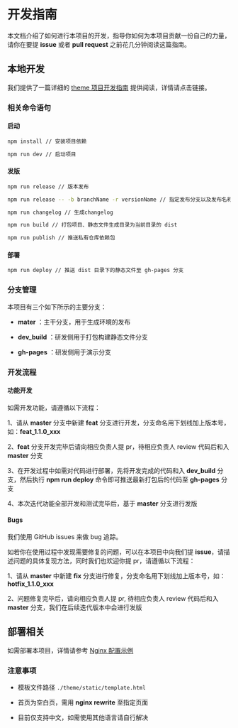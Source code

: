 # 开发指南

本文档介绍了如何进行本项目的开发，指导你如何为本项目贡献一份自己的力量，请你在要提 **issue** 或者 **pull request** 之前花几分钟阅读这篇指南。

## 本地开发

我们提供了一篇详细的 [theme 项目开发指南](./docs/react/develop.zh-CN.md) 提供阅读，详情请点击链接。

### 相关命令语句

#### 启动

```bash
npm install // 安装项目依赖

npm run dev // 启动项目
```

#### 发版

```bash
npm run release // 版本发布

npm run release -- -b branchName -r versionName // 指定发布分支以及发布名称

npm run changelog // 生成changelog

npm run build // 打包项目、静态文件生成目录为当前目录的 dist

npm run publish // 推送私有仓库依赖包
```

#### 部署

```bash
npm run deploy // 推送 dist 目录下的静态文件至 gh-pages 分支
```

### 分支管理

本项目有三个如下所示的主要分支：

- **mater** ：主干分支，用于生成环境的发布

- **dev_build** ：研发侧用于打包构建静态文件分支

- **gh-pages** ：研发侧用于演示分支

### 开发流程

#### 功能开发

如需开发功能，请遵循以下流程：

1、请从 **master** 分支中新建 **feat** 分支进行开发，分支命名用下划线加上版本号，如：**feat_1.1.0_xxx**

2、**feat** 分支开发完毕后请向相应负责人提 pr，待相应负责人 review 代码后和入 **master** 分支

3、在开发过程中如需对代码进行部署，先将开发完成的代码和入 **dev_build** 分支，然后执行 **npm run deploy** 命令即可推送最新打包后的代码至 **gh-pages** 分支

4、本次迭代功能全部开发和测试完毕后，基于 **master** 分支进行发版


#### Bugs

我们使用 GitHub issues 来做 bug 追踪。

如若你在使用过程中发现需要修复的问题，可以在本项目中向我们提 **issue**，请描述问题的具体复现方法，同时我们也欢迎你提 pr，请遵循以下流程：

1、请从 **master** 中新建 **fix** 分支进行修复，分支命名用下划线加上版本号，如：**hotfix_1.1.0_xxx**

2、问题修复完毕后，请向相应负责人提 pr, 待相应负责人 review 代码后和入 **master** 分支，我们在后续迭代版本中会进行发版

## 部署相关

如需部署本项目，详情请参考 [Nginx 配置示例](./default.conf)

### 注意事项

- 模板文件路径 `./theme/static/template.html`

- 首页为空白页，需用 **nginx rewrite** 至指定页面

- 目前仅支持中文，如需使用其他语言请自行解决
